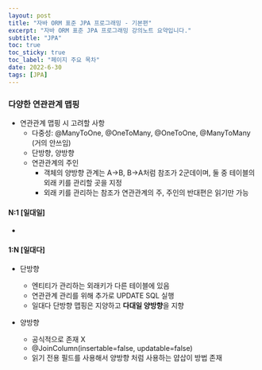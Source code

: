 ```yaml
---
layout: post
title: "자바 ORM 표준 JPA 프로그래밍 - 기본편"
excerpt: "자바 ORM 표준 JPA 프로그래밍 강의노트 요약입니다."
subtitle: "JPA"
toc: true
toc_sticky: true
toc_label: "페이지 주요 목차"
date: 2022-6-30
tags: [JPA]
---
```

### 다양한 연관관계 맵핑

- 연관관계 맵핑 시 고려할 사항
  - 다중성: @ManyToOne, @OneToMany, @OneToOne, @ManyToMany (거의 안쓰임)
  - 단방향, 양방향
  - 연관관계의 주인
    - 객체의 양방향 관계는 A->B, B->A처럼 참조가 2군데이며, 둘 중 테이블의 외래 키를 관리할 곳을 지정
    - 외래 키를 관리하는 참조가 연관관계의 주, 주인의 반대편은 읽기만 가능

#### N:1 [일대일]

- 


#### 1:N [일대다]

- 단방향
  - 엔티티가 관리하는 외래키가 다른 테이블에 있음
  - 연관관계 관리를 위해 추가로 UPDATE SQL 실행
  - 일대다 단방향 맵핑은 지양하고 **다대일 양방향**을 지향

- 양방향
  - 공식적으로 존재 X
  - @JoinColumn(insertable=false, updatable=false)
  - 읽기 전용 필드를 사용해서 양방향 처럼 사용하는 얍삽이 방법 존재
  

